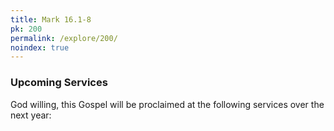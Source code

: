 ```yaml
---
title: Mark 16.1-8
pk: 200
permalink: /explore/200/
noindex: true
---
```


### Upcoming Services

God willing, this Gospel will be proclaimed at the following services over the next year:


